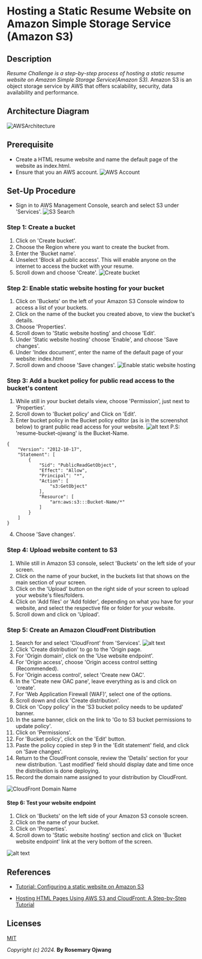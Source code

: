 # Hosting a Static Resume Website on Amazon Simple Storage Service (Amazon S3)
  
## Description
_Resume Challenge is a step-by-step process of hosting a static resume website on Amazon Simple Storage Service(Amazon S3)._
Amazon S3 is an object storage service by AWS that offers scalability, security, data availability and performance.

## Architecture Diagram
![AWSArchitecture](AWSArchitecture.png)

## Prerequisite
- Create a HTML resume website and name the default page of the website as index.html.
- Ensure that you an AWS account.
![AWS Account](FreeTierAccount.png)

## Set-Up Procedure
- Sign in to AWS Management Console, search and select S3 under 'Services'.
![S3 Search](<S3 Search.png>)

### Step 1: Create a bucket
1. Click on 'Create bucket'.
2. Choose the Region where you want to create the bucket from.
3. Enter the 'Bucket name'.
4. Unselect 'Block all public access'. This will enable anyone on the internet to access the bucket with your resume.
5. Scroll down and choose 'Create'.
![Create bucket](<Create Bucket.png>)

### Step 2: Enable static website hosting for your bucket

1. Click on 'Buckets' on the left of your Amazon S3 Console window to access a list of your buckets.
2. Click on the name of the bucket you created above, to view the bucket's details.
3. Choose 'Properties'.
4. Scroll down to 'Static website hosting' and choose 'Edit'.
5. Under 'Static website hosting' choose 'Enable', and choose 'Save changes'.
6. Under 'Index document', enter the name of the default page of your website: index.html
7. Scroll down and choose 'Save changes'.
![Enable static website hosting](<Enable static website hosting.png>)

### Step 3: Add a bucket policy for public read access to the bucket's content
1. While still in your bucket details view, choose 'Permission', just next to 'Properties'.
2. Scroll down to 'Bucket policy' and Click on 'Edit'.
3. Enter bucket policy in the Bucket policy editor (as is in the screenshot below) to grant public read access for your website.
![alt text](<Bucket policy for public read access.png>)
P.S: 'resume-bucket-ojwang' is the Bucket-Name.

```
{
    "Version": "2012-10-17",
    "Statement": [
        {
            "Sid": "PublicReadGetObject",
            "Effect": "Allow",
            "Principal": "*",
            "Action": [
                "s3:GetObject"
            ],
            "Resource": [
                "arn:aws:s3:::Bucket-Name/*"
            ]
        }
    ]
}
```
4. Choose 'Save changes'.

### Step 4: Upload website content to S3
1. While still in Amazon S3 console, select 'Buckets' on the left side of your screen.
2. Click on the name of your bucket, in the buckets list that shows on the main section of your screen.
3. Click on the 'Upload' button on the right side of your screen to upload your website's files/folders.
4. Click on 'Add files' or 'Add folder', depending on what you have for your website, and select the respective file or folder for your website.
5. Scroll down and click on 'Upload'.

### Step 5: Create an Amazon CloudFront Distribution
1. Search for and select 'CloudFront' from 'Services'.
![alt text](<CloudFront Nav.png>)
2. Click 'Create distribution' to go to the 'Origin page.
3. For 'Origin domain', click on the 'Use website endpoint'.
4. For 'Origin access', choose 'Origin access control setting (Recommended).
5. For 'Origin access control', select 'Create new OAC'.
6. In the 'Create new OAC pane', leave everything as is and click on 'create'.   
7. For 'Web Application Firewall (WAF)', select one of the options.
8. Scroll down and click 'Create distribution'.   
9. Click on 'Copy policy' in the 'S3 bucket policy needs to be updated' banner.
10. In the same banner, click on the link to 'Go to S3 bucket permissions to update policy'.
11. Click on 'Permissions'.
12. For 'Bucket policy', click on the 'Edit' button.
13. Paste the policy copied in step 9 in the 'Edit statement' field, and click on 'Save changes'.
14. Return to the CloudFront console, review the 'Details' section for your new distribution. 'Last modified' field should display date and time once the distribution is done deploying.
15. Record the domain name assigned to your distribution by CloudFront.

![CloudFront Domain Name](<CloudFront Domain name.png>)

#### Step 6: Test your website endpoint
1. Click on 'Buckets' on the left side of your Amazon S3 console screen.
2. Click on the name of your bucket.
3. Click on 'Properties'.
4. Scroll down to 'Static website hosting' section and click on 'Bucket website endpoint' link at the very bottom of the screen.

![alt text](<website endpoint.png>)


## References
- [Tutorial: Configuring a static website on Amazon S3
](https://docs.aws.amazon.com/AmazonS3/latest/userguide/HostingWebsiteOnS3Setup.html)

- [Hosting HTML Pages Using AWS S3 and CloudFront: A Step-by-Step Tutorial](https://medium.com/@fabiokndt/hosting-html-pages-using-aws-s3-and-cloudfront-a-step-by-step-tutorial-8149476b11b4)

## Licenses
[MIT](https://opensource.org/license/mit)

_Copyright (c) 2024._ **By Rosemary Ojwang**
